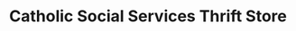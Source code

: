 ---
title: "Catholic Social Services Thrift Store"
url: /augusta/catholic-social-services-thrift-store/
shop: charity
---